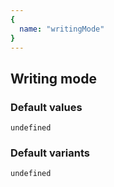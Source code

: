 ```yaml
---
{
  name: "writingMode"
}
---
```


## Writing mode

### Default values
<!-- defaults.values.start -->
```
undefined
```
<!-- defaults.values.end -->


### Default variants
<!-- defaults.variants.start -->
```
undefined
```
<!-- defaults.variants.end -->